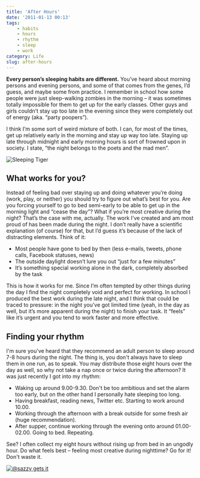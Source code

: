 ```yaml
---
title: 'After Hours'
date: '2011-01-13 00:13'
tags:
    - habits
    - hours
    - rhythm
    - sleep
    - work
category: Life
slug: after-hours
---
```


**Every person’s sleeping habits are different.** You’ve heard about morning persons and evening persons, and some of that comes from the genes, I’d guess, and maybe some from practice. I remember in school how some people were just sleep-walking zombies in the morning – it was sometimes totally impossible for them to get up for the early classes. Other guys and girls couldn’t stay up too late in the evening since they were completely out of energy (aka. “party poopers”).

I think I’m some sort of weird mixture of both. I can, for most of the times, get up relatively early in the morning and stay up way too late. Staying up late through midnight and early morning hours is sort of frowned upon in society. I state, “the night belongs to the poets and the mad men”.
 
![Sleeping Tiger](http://farm5.static.flickr.com/4081/4940804155_1206073498_b.jpg "Sleeping Tiger")

## What works for you?
Instead of feeling bad over staying up and doing whatever you’re doing (work, play, or neither) you should try to figure out what’s best for you. Are you forcing yourself to go to bed semi-early to be able to get up in the morning light and “cease the day”? What if you’re most creative during the night? That’s the case with me, actually. The work I’ve created and am most proud of has been made during the night. I don’t really have a scientific explanation (of course) for that, but I’d guess it’s because of the lack of distracting elements. Think of it:
- Most people have gone to bed by then (less e-mails, tweets, phone calls, Facebook statuses, news)
- The outside daylight doesn’t lure you out “just for a few minutes”
- It’s something special working alone in the dark, completely absorbed by the task

This is how it works for me. Since I’m often tempted by other things during the day I find the night completely void and perfect for working. In school I produced the best work during the late night, and I think that could be traced to pressure: in the night you’ve got limited time (yeah, in the day as well, but it’s more apparent during the night) to finish your task. It “feels” like it’s urgent and you tend to work faster and more effective.
## Finding your rhythm
I'm sure you've heard that they recommend an adult person to sleep around 7-8 hours during the night. The thing is, you don't always have to sleep them in one run, as to speak. You may distribute those eight hours over the day as well, so why not take a nap once or twice during the afternoon? It was just recently I got into my rhythm:
- Waking up around 9.00-9.30. Don't be too ambitious and set the alarm too early, but on the other hand I personally hate sleeping too long.
- Having breakfast, reading news, Twitter etc. Starting to work around 10.00.
- Working through the afternoon with a break outside for some fresh air (huge recommendation).
- After supper, continue working through the evening onto around 01.00-02.00. Going to bed. Repeating.

See? I often collect my eight hours without rising up from bed in an ungodly hour. Do what feels best – feeling most creative during nighttime? Go for it! Don't waste it.
 
[ ![](http://f.cl.ly/items/0o0L2w3w2O2u2e1G3Q1g/Skärmavbild%202011-01-14%20kl.%2002.03.40.png "@sazzy gets it") ](https://twitter.com/sazzy/status/25702746690686977)
 
  
